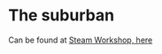 # The suburban


Can be found at [Steam Workshop, here](https://steamcommunity.com/sharedfiles/filedetails/?id=2886232112)